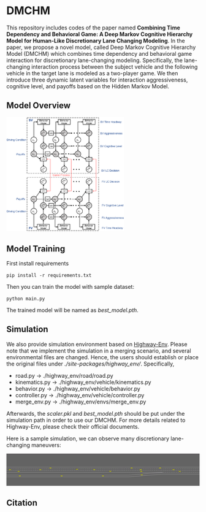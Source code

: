 # DMCHM
 This repository includes codes of the paper named **Combining Time Dependency and Behavioral Game: A Deep Markov Cognitive Hierarchy Model for Human-Like Discretionary Lane Changing Modeling**. In the paper, we propose a novel model, called Deep Markov Cognitive Hierarchy Model (DMCHM) which combines time dependency and behavioral game interaction for discretionary lane-changing modeling. Specifically, the lane-changing interaction process between the subject vehicle and the following vehicle in the target lane is modeled as a two-player game. We then introduce three dynamic latent variables for interaction aggressiveness, cognitive level, and payoffs based on the Hidden Markov Model.

## Model Overview

<img src="img/model.png" alt="model" style="zoom:30%;" />



## Model Training

First install requirements

```shell
pip install -r requirements.txt
```

Then you can train the model with sample dataset:

```shell
python main.py
```

The trained model will be named as *best_model.pth*.



## Simulation

We also provide simulation environment based on [Highway-Env](https://github.com/Farama-Foundation/HighwayEnv). Please note that we implement the simulation in a merging scenario, and several environmental files are changed. Hence, the users should establish or place the original files under *./site-packages/highway_env/*. Specifically,

- road.py -> ./highway_env/road/road.py
- kinematics.py -> ./highway_env/vehicle/kinematics.py
- behavior.py -> ./highway_env/vehicle/behavior.py
- controller.py -> ./highway_env/vehicle/controller.py
- merge_env.py -> ./highway_env/envs/merge_env.py

Afterwards, the *scaler.pkl* and *best_model.pth* should be put under the simulation path in order to use our DMCHM. For more details related to Highway-Env, please check their official documents. 

Here is a sample simulation, we can observe many discretionary lane-changing maneuvers:

<img src="img/sample.gif" alt="sample" style="zoom:200%;" />



## Citation

